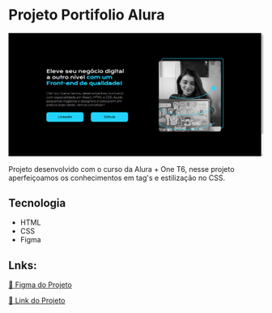 # Projeto Portifolio Alura

<img src="assets/portifolio_alura.png" alt="Foto do Projeto">

Projeto desenvolvido com o curso da Alura + One T6, nesse projeto aperfeiçoamos os conhecimentos em tag's e estilização no CSS.

## Tecnologia
- HTML
- CSS
- Figma

## Lnks:
[:link: Figma do Projeto](https://www.figma.com/file/4EKKCbr5rS93RWP7kRjXIz/Portfolio---Curso-1?type=design&node-id=0-1&mode=design&t=NxA0dSiTYCDKxkaQ-0)

[:link: Link do Projeto](https://projeto-portifolio-alura-three.vercel.app/)
